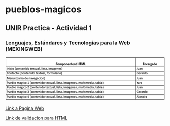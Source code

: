 # pueblos-magicos
## UNIR Practica - Actividad 1
### Lenguajes, Estándares y Tecnologías para la Web (MEXINGWEB)

![informacion-actividad.png](informacion-actividad.png)

[Link a Pagina Web](https://jc-lg.github.io/pueblos-magicos/src/)

[Link de validacion para HTML](https://validator.w3.org/nu/?showsource=yes&showoutline=yes&showimagereport=yes&doc=https%3A%2F%2Fjc-lg.github.io%2Fpueblos-magicos%2Fsrc%2F)
